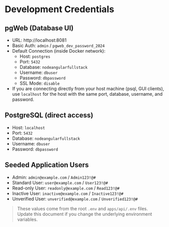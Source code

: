 # Development Credentials

## pgWeb (Database UI)
- URL: http://localhost:8081
- Basic Auth: `admin` / `pgweb_dev_password_2024`
- Default Connection (inside Docker network):
  - Host: `postgres`
  - Port: `5432`
  - Database: `nodeangularfullstack`
  - Username: `dbuser`
  - Password: `dbpassword`
  - SSL Mode: `disable`
- If you are connecting directly from your host machine (psql, GUI clients), use `localhost` for the host with the same port, database, username, and password.

## PostgreSQL (direct access)
- Host: `localhost`
- Port: `5432`
- Database: `nodeangularfullstack`
- Username: `dbuser`
- Password: `dbpassword`

## Seeded Application Users
- Admin: `admin@example.com` / `Admin123!@#`
- Standard User: `user@example.com` / `User123!@#`
- Read-only User: `readonly@example.com` / `Read123!@#`
- Inactive User: `inactive@example.com` / `Inactive123!@#`
- Unverified User: `unverified@example.com` / `Unverified123!@#`

> These values come from the root `.env` and `apps/api/.env` files. Update this document if you change the underlying environment variables.
